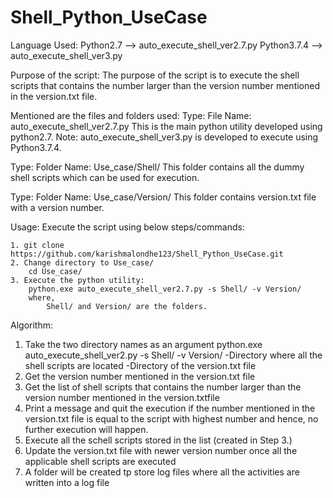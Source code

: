 # Shell_Python_UseCase
Language Used: 	Python2.7 --> auto_execute_shell_ver2.7.py
				Python3.7.4 --> auto_execute_shell_ver3.py

Purpose of the script:
The purpose of the script is to execute the shell scripts that contains the number larger than the version number mentioned in the version.txt file.

Mentioned are the files and folders used:
Type: File
Name: auto_execute_shell_ver2.7.py 
	This is the main python utility developed using python2.7.
	Note: auto_execute_shell_ver3.py is developed to execute using Python3.7.4.

Type: Folder
Name: Use_case/Shell/
	This folder contains all the dummy shell scripts which can be used for execution.
	
Type: Folder
Name: Use_case/Version/
	This folder contains version.txt file with a version number.
	
Usage:
Execute the script using below steps/commands:

	1. git clone https://github.com/karishmalondhe123/Shell_Python_UseCase.git
	2. Change directory to Use_case/
		cd Use_case/
	3. Execute the python utility:
		python.exe auto_execute_shell_ver2.7.py -s Shell/ -v Version/
		where,
			Shell/ and Version/ are the folders.
			
Algorithm:
1. Take the two directory names as an argument
	python.exe auto_execute_shell_ver2.py -s Shell/ -v Version/	
      -Directory where all the shell scripts are located
      -Directory of the version.txt file
2. Get the version number mentioned in the version.txt file
3. Get the list of shell scripts that contains the number larger than the version number mentioned in the version.txtfile
4. Print a message and quit the execution if the number mentioned in the version.txt file is equal to the script with highest number and hence, no further execution will happen.
5. Execute all the schell scripts stored in the list (created in Step 3.)
6. Update the version.txt file with newer version number once all the applicable shell scripts are executed
7. A folder will be created tp store log files where all the activities are written into a log file
